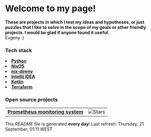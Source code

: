 <h1>Welcome to my page! </h1>
<p>
	<b>
These are projects in which I test my ideas and hypotheses, 
or just puzzles that I like to solve in the scope of my goals or other friendly projects.  
I would be glad if anyone found it useful.
	</b>.
<br>
Evgeny :) 

<h3>Tech stack</h3>

<li><a href="https://www.python.org">
  <b>Python</b></a><br/></li>
<li><a href="https://nixos.org/download.html">
  <b>NixOS</b></a><br/></li>
<li><a href="https://github.com/nix-community/nix-direnv">
  <b>nix-direnv</b></a><br/></li>
<li><a href="https://www.jetbrains.com/">
  <b>Intellij IDEA</b></a><br/></li>
<li><a href="https://kotlinlang.org">
  <b>Kotlin</b></a><br/></li>
<li><a href="https://www.terraform.io">
  <b>Terraform</b></a><br/></li>


<h3>Open source projects</h3>
<table>
  <tbody>
     <tr>
      <td><a href="https://github.com/rachlenko/prometheus"><b>Prometheus monitoring system</b></a></td>
      <td><img alt="Stars" src="https://img.shields.io/github/stars/rachlenko"/></td>
    </tr>
  </tbody>
</table>

This <i>README</i> 
file is generated <b>every day</b>! 
Last refresh: Thursday, 21 September, 01:11 WEST 
